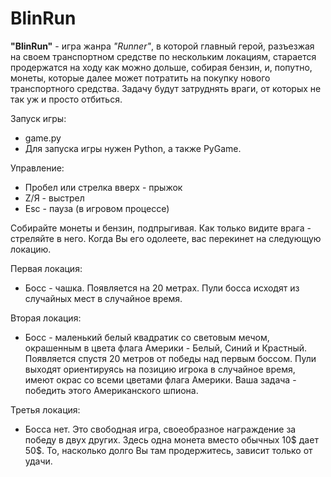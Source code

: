 # BlinRun
**"BlinRun"** - игра жанра *"Runner"*, в которой главный герой, разъезжая на своем транспортном средстве по нескольким локациям, старается продержатся на ходу как можно дольше, собирая бензин, и, попутно, монеты, которые далее может потратить на покупку нового транспортного средства. Задачу будут затруднять враги, от которых не так уж и просто отбиться.

Запуск игры: 
  - game.py
  - Для запуска игры нужен Python, а также PyGame.

Управление: 
  - Пробел или стрелка вверх - прыжок
  - Z/Я - выстрел
  - Esc - пауза (в игровом процессе)

Собирайте монеты и бензин, подпрыгивая. Как только видите врага - стреляйте в него. Когда Вы его одолеете, вас перекинет на следующую локацию.

Первая локация:
  - Босс - чашка. Появляется на 20 метрах. Пули босса исходят из случайных мест в случайное время.

Вторая локация:
  - Босс - маленький белый квадратик со световым мечом, окрашенным в цвета флага Америки - Белый, Синий и Крастный. Появляется спустя   20 метров от победы над первым боссом. Пули выходят ориентируясь на позицию игрока в случайное время, имеют окрас со всеми цветами  флага Америки. Ваша задача - победить этого Американского шпиона.

Третья локация:
  - Босса нет. Это свободная игра, своеобразное награждение за победу в двух других. Здесь одна монета вместо обычных 10$ дает 50$. То, насколько долго Вы там продержитесь, зависит только от удачи.
